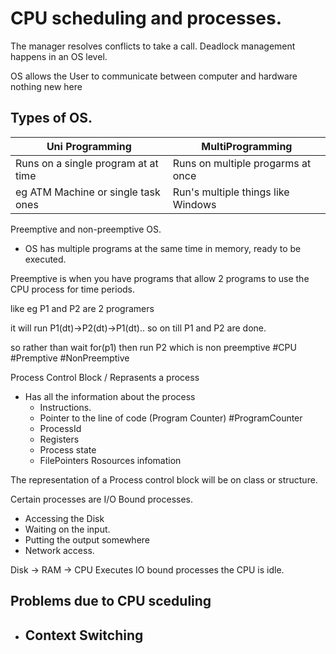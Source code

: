 
# CPU scheduling and processes.


The manager resolves conflicts to take a call. 
Deadlock management happens in an OS level. 

OS allows the User to communicate between computer and hardware nothing new here 

## Types of OS. 

| Uni  Programming | MultiProgramming| 
|-------------------|-------------------|
| Runs on a single program at at time| Runs on multiple progarms at once |
|  eg ATM Machine or single task ones | Run's multiple things like Windows| 

Preemptive and non-preemptive OS. 

- OS has multiple programs at the same time in memory, ready to be executed. 

Preemptive is when you have programs that allow 2 programs to use the CPU process for time periods. 

like eg P1 and P2 are 2 programers 

it will run P1(dt)->P2(dt)->P1(dt).. so on till P1 and P2 are done. 

so rather than 
wait for(p1) then run P2 which is non preemptive 
#CPU #Premptive #NonPreemptive

Process Control Block / Reprasents a process 
- Has all the information about the process 
	- Instructions. 
	- Pointer to the line of code (Program Counter) #ProgramCounter 
	- ProcessId
	- Registers
	- Process state
	- FilePointers  Rosources infomation

The representation of a Process control block will be on class or structure. 

Certain processes are I/O Bound processes. 
- Accessing the Disk 
- Waiting on the input. 
- Putting the output somewhere 
- Network access. 

Disk -> RAM -> CPU Executes 
IO bound processes the CPU is idle. 


## Problems due to CPU sceduling 
- Context Switching 
	- 
